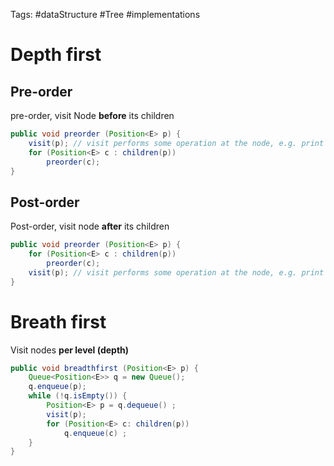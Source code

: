 Tags: #dataStructure #Tree #implementations 
# Depth first
## Pre-order
pre-order, visit Node **before** its children 
```java
public void preorder (Position<E> p) { 
	visit(p); // visit performs some operation at the node, e.g. print its element
	for (Position<E> c : children(p))
		preorder(c);
}
```

## Post-order
Post-order, visit node **after** its children
```java
public void preorder (Position<E> p) { 
	for (Position<E> c : children(p))
		preorder(c);
	visit(p); // visit performs some operation at the node, e.g. print its element
}
```


# Breath first
Visit nodes **per level (depth)**
```java
public void breadthfirst (Position<E> p) {
	Queue<Position<E>> q = new Queue();
	q.enqueue(p);
	while (!q.isEmpty()) {
		Position<E> p = q.dequeue() ;
		visit(p);
		for (Position<E> c: children(p))
			q.enqueue(c) ;
	}
}
```

